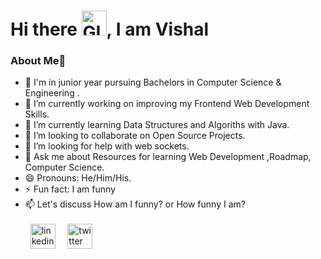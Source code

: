 <h1>Hi there <img alt="GIF" src="https://github.com/TheDudeThatCode/TheDudeThatCode/blob/master/Assets/Hi.gif?raw=true" width="40" />, I am Vishal
<h3>About Me🚀</h3>

 
- 🏫 I'm in junior year pursuing Bachelors in Computer Science & Engineering .
- 🔭 I’m currently working on improving my Frontend Web Development Skills.
- 🌱 I’m currently learning Data Structures and Algoriths with Java.
- 👯 I’m looking to collaborate on Open Source Projects.
- 🤔 I’m looking for help with web sockets. 
- 💬 Ask me about Resources for learning Web Development ,Roadmap, Computer Science.
- 😄 Pronouns: He/Him/His.
- ⚡ Fun fact: I am funny 
- 📫 Let's discuss How am I funny? or How funny I am? <br><br>
&nbsp;&nbsp;[<img src='https://github.com/TheDudeThatCode/TheDudeThatCode/blob/master/Assets/Linkedin.svg' alt='linkedin' height='40'>](https://www.linkedin.com/in/vishal-shinde-/)&nbsp;&nbsp;&nbsp;&nbsp;  [<img src='https://github.com/TheDudeThatCode/TheDudeThatCode/blob/master/Assets/Twitter.svg' alt='twitter' height='40'>](https://twitter.com/vishaltwts)  



<!---
being-vishal/being-vishal is a ✨ special ✨ repository because its `README.md` (this file) appears on your GitHub profile.
You can click the Preview link to take a look at your changes.
--->
